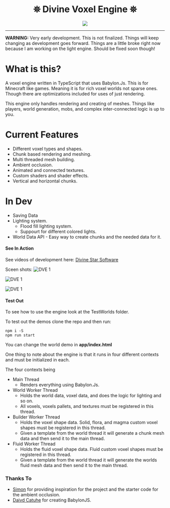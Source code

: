 <h1 align="center">
 ⛯ Divine Voxel Engine ⛯
</h1>

<p align="center">
<img src="https://divinestarapparel.com/wp-content/uploads/2021/02/logo-small.png"/>
</p>

---

**WARNING:**
Very early development. This is not finalized. Things will keep changing as development goes forward.
Things are a little broke right now because I am working on the light engine. Should be fixed soon though!

# What is this?

A voxel engine written in TypeScript that uses Babylon.Js. This is for Minecraft like games. Meaning it is for rich voxel worlds not sparse ones. Though there are optimizations included for uses of just rendering.

This engine only handles rendering and creating of meshes. Things like players, world generation, mobs, and complex inter-connected logic is up to you.

# Current Features

- Different voxel types and shapes.
- Chunk based rendering and meshing.
- Multi threaded mesh building.
- Ambient occlusion.
- Animated and connected textures.
- Custom shaders and shader effects.
- Vertical and horizontal chunks.

# In Dev

- Saving Data
- Lighting system.
  - Flood fill lighting system.
  - Suppourt for different colored lights.
- World Data API - Easy way to create chunks and the needed data for it.

#### See In Action

See videos of development here:
[Divine Star Software](https://www.youtube.com/channel/UC6n2h7qiuEHI6oLLvod5wdg)

Sceen shots:
![DVE 1](https://portfolio.lucasdamianjohnson.dev/images/portfolio/DVOXEL/ss11.jpg)

![DVE 1](https://portfolio.lucasdamianjohnson.dev/images/portfolio/DVOXEL/ss9.jpg)

![DVE 1](https://portfolio.lucasdamianjohnson.dev/images/portfolio/DVOXEL/ss8.jpg)




#### Test Out

To see how to use the engine look at the TestWorlds folder.

To test out the demos clone the repo and then run:

```console
npm i -S
npm run start
```

You can change the world demo in **app/index.html**

One thing to note about the engine is that it runs in four different contexts and must be initialized in each. 

The four contexts being

- Main Thread
  - Renders everything using Babylon.Js.
- World Worker Thread 
  - Holds the world data, voxel data, and does the logic for lighting and so on.
  - All voxels, voxels pallets, and textures must be registered in this thread.
- Builder Worker Thread 
  - Holds the voxel shape data. Solid, flora, and magma custom voxel shapes must be registered in this thread.
  - Given a template from the world thread it will generate a chunk mesh data and then send it to the main thread.
- Fluid Worker Thread 
  - Holds the fluid voxel shape data. Fluid custom voxel shapes must be registered in this thread.
  - Given a template from the world thread it will generate the worlds fluid mesh data and then send it to the main thread.



### Thanks To

- [Simon](https://twitter.com/iced_coffee_dev) for providing inspiration for the project and the starter code for the ambient occlusion.
- [Daivd Catuhe](https://www.linkedin.com/in/dcatuhe/) for creating BabylonJS.



 
